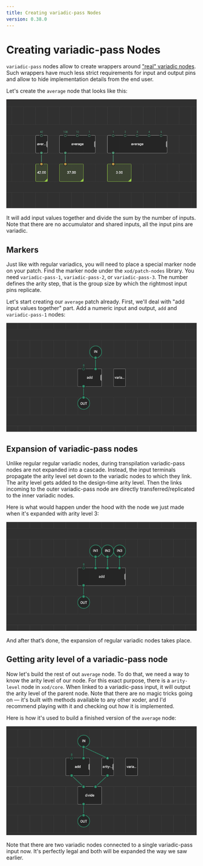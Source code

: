 ```yaml
---
title: Creating variadic-pass Nodes
version: 0.38.0
---
```


# Creating variadic-pass Nodes

`variadic-pass` nodes allow to create wrappers around ["real" variadic nodes](../variadics). Such wrappers have much less strict requirements for input and output pins and allow to hide implementation details from the end user.

Let's create the `average` node that looks like this:

![xod/core/average usage example](./average-usage-example.png)

It will add input values together and divide the sum by the number of inputs. Note that there are no accumulator and shared inputs, all the input pins are variadic.

## Markers

Just like with regular variadics, you will need to place a special marker node on your patch. Find the marker node under the `xod/patch-nodes` library. You need `variadic-pass-1`, `variadic-pass-2`, or `variadic-pass-3`. The number defines the arity step, that is the group size by which the rightmost input pins replicate.

Let's start creating our `average` patch already. First, we'll deal with "add input values together" part. Add a numeric input and output, `add` and `variadic-pass-1` nodes:

![step-1](./step-1.patch.png)

## Expansion of variadic-pass nodes

Unlike regular regular variadic nodes, during transpilation variadic-pass nodes are not expanded into a cascade. Instead, the input terminals propagate the arity level set down to the variadic nodes to which they link. The arity level gets added to the design-time arity level. Then the links incoming to the outer variadic-pass node are directly transferred/replicated to the inner variadic nodes. 

Here is what would happen under the hood with the node we just made when it's expanded with arity level 3:

![step-1-expanded](./step-1-expanded.patch.png)

And after that’s done, the expansion of regular variadic nodes takes place.

## Getting arity level of a variadic-pass node

Now let's build the rest of out `average` node. To do that, we need a way to know the arity level of our node. For this exact purpose, there is a `arity-level` node in `xod/core`. When linked to a variadic-pass input, it will output the arity level of the parent node. Note that there are no magic tricks going on — it's built with methods available to any other xoder, and I'd recommend playing with it and checking out how it is implemented.

Here is how it's used to build a finished version of the `average` node:

![xod/core/average](./average.patch.png)

Note that there are two variadic nodes connected to a single variadic-pass input now. It's perfectly legal and both will be expanded the way we saw earlier.
